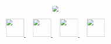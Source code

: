 <p align="center">
  <img src="https://capsule-render.vercel.app/api?type=venom&height=300&color=gradient&text=Look%20who's%20here!&textBg=false&animation=blink&desc=You're%20not%20lost%20are%20you?&descSize=-14"/>
</p>

<div align="center" style="margin-top: 20px;">
  <a href="#" style="margin-right: 20px;">
    <img height="50" src="https://github.com/blazejzj/blazejzj/assets/142219617/25bba46b-1348-4e0a-ad4e-6d702f0354e0"/>
  </a>
  <a href="#" style="margin-right: 20px;">
    <img height="50" src="https://github.com/blazejzj/blazejzj/assets/142219617/0274651e-03e9-4c29-8fec-8c1586d990ff"/>
  </a>
  <a href="#" style="margin-right: 20px;">
    <img height="50" src="https://github.com/blazejzj/blazejzj/assets/142219617/688c5d1a-9095-49b7-acb7-fe308ebdb579"/>
  </a>
  <a href="#">
    <img height="50" src="https://github.com/blazejzj/blazejzj/assets/142219617/e1d9fee8-7502-4dca-9ce4-583954650d92"/>
  </a>
</div>
